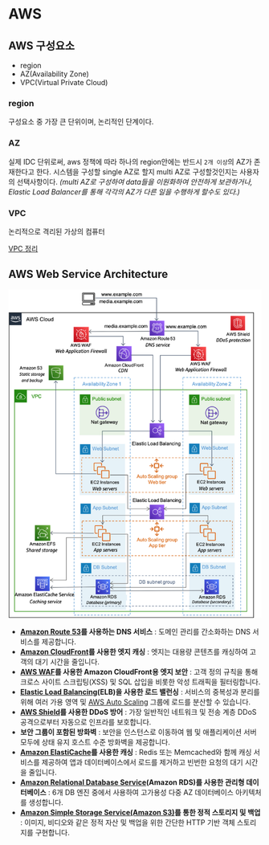 # AWS

## AWS 구성요소

- region
- AZ(Availability Zone)
- VPC(Virtual Private Cloud)

###  region
구성요소 중 가장 큰 단위이며, 논리적인 단계이다.

### AZ

실제 IDC 단위로써, aws 정책에 따라 하나의 region안에는 반드시 `2개 이상`의 AZ가 존재한다고 한다. 시스템을 구성할 single AZ로 할지 multi AZ로 구성할것인지는 사용자의 선택사항이다. *(multi AZ로 구성하여 data들을 이원화하여 안전하게 보관하거나, Elastic Load Balancer를 통해 각각의 AZ가 다른 일을 수행하게 할수도 있다.)*

### VPC

논리적으로 격리된 가상의 컴퓨터

[VPC 정리](https://github.com/kimzerovirus/TIL/blob/main/aws/vpc.md)

## AWS Web Service Architecture

![vpc](../_img/aws/web-service-architecture.png)

- **[Amazon Route 53](http://aws.amazon.com/route53/)를 사용하는 DNS 서비스** : 도메인 관리를 간소화하는 DNS 서비스를 제공합니다.
- **[Amazon CloudFront](http://aws.amazon.com/cloudfront/)를 사용한 엣지 캐싱** : 엣지는 대용량 콘텐츠를 캐싱하여 고객의 대기 시간을 줄입니다.
- **[AWS WAF](http://aws.amazon.com/waf/)를 사용한 Amazon CloudFront용 엣지 보안** : 고객 정의 규칙을 통해 크로스 사이트 스크립팅(XSS) 및 SQL 삽입을 비롯한 악성 트래픽을 필터링합니다.
- **[Elastic Load Balancing](http://aws.amazon.com/elasticloadbalancing/)(ELB)을 사용한 로드 밸런싱** : 서비스의 중복성과 분리를 위해 여러 가용 영역 및 [AWS Auto Scaling](http://aws.amazon.com/autoscaling/) 그룹에 로드를 분산할 수 있습니다.
- **[AWS Shield](http://aws.amazon.com/shield/)를 사용한 DDoS 방어** : 가장 일반적인 네트워크 및 전송 계층 DDoS 공격으로부터 자동으로 인프라를 보호합니다.
- **보안 그룹이 포함된 방화벽** : 보안을 인스턴스로 이동하여 웹 및 애플리케이션 서버 모두에 상태 유지 호스트 수준 방화벽을 제공합니다.
- **[Amazon ElastiCache](http://aws.amazon.com/elasticache/)를 사용한 캐싱** : Redis 또는 Memcached와 함께 캐싱 서비스를 제공하여 앱과 데이터베이스에서 로드를 제거하고 빈번한 요청의 대기 시간을 줄입니다.
- **[Amazon Relational Database Service](http://aws.amazon.com/rds/)(Amazon RDS)를 사용한 관리형 데이터베이스** : 6개 DB 엔진 중에서 사용하여 고가용성 다중 AZ 데이터베이스 아키텍처를 생성합니다.
- **[Amazon Simple Storage Service(Amazon S3)](http://aws.amazon.com/s3/)를 통한 정적 스토리지 및 백업** : 이미지, 비디오와 같은 정적 자산 및 백업을 위한 간단한 HTTP 기반 객체 스토리지를 구현합니다.